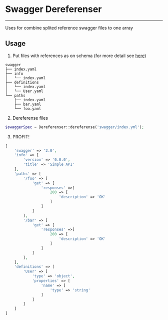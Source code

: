 # Swagger Dereferenser
---
Uses for combine splited reference swagger files to one array

## Usage
1. Put files with references as on schema
(for more detail see [here](http://azimi.me/2015/07/16/split-swagger-into-smaller-files.html))
```
swagger
├── index.yaml
├── info
│   └── index.yaml
├── definitions
│   └── index.yaml
│   └── User.yaml
└── paths
    ├── index.yaml
    ├── bar.yaml
    └── foo.yaml
```

2. Dereferense files 
````php
$swaggerSpec = Dereferenser::dereferense('swagger/index.yml');
````

3. PROFIT! 

```php
[
    'swagger' => '2.0',
    'info' => [
        'version' => '0.0.0',
        'title' => 'Simple API'
    ],
    'paths' => [
        '/foo' => [
            'get' => [
                'responses' =>[
                    200 => [
                        'description' => 'OK'
                    ]
                ]
            ]
        ],
        '/bar' => [
            'get' => [
                'responses' =>[
                    200 => [
                        'description' => 'OK'
                    ]
                ]
            ]
        ],
    ],
    'definitions' => [
        'User' => [
            'type' => 'object',
            'properties' => [
                'name' => [
                    'type' => 'string'
                ]
            ]
        ]
    ]
]
```